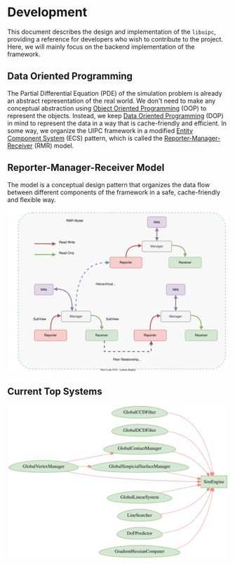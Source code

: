 # Development

This document describes the design and implementation of the `libuipc`, providing a reference for developers who wish to contribute to the project. Here, we will mainly focus on the backend implementation of the framework.

## Data Oriented Programming

The Partial Differential Equation (PDE) of the simulation problem is already an abstract representation of the real world. We don't need to make any conceptual abstraction using [Object Oriented Programming](https://en.wikipedia.org/wiki/Object-oriented_programming) (OOP) to represent the objects. Instead, we keep [Data Oriented Programming](https://en.wikipedia.org/wiki/Data-oriented_design) (DOP) in mind to represent the data in a way that is cache-friendly and efficient. In some way, we organize the UIPC framework in a modified [Entity Component System](https://en.wikipedia.org/wiki/Entity_component_system) (ECS) pattern, which is called the [Reporter-Manager-Receiver](#Reporter-Manager-Receiver-Model) (RMR) model.

## Reporter-Manager-Receiver Model

The model is a conceptual design pattern that organizes the data flow between different components of the framework in a safe, cache-friendly and flexible way.

![Reporter-Manager-Receiver Model](./img/RMR.drawio.svg)

## Current Top Systems

![systems](img/top_systems.svg)